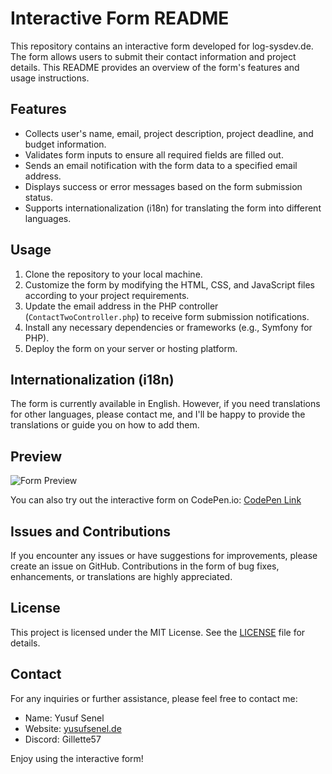 # Interactive Form README

This repository contains an interactive form developed for log-sysdev.de. The form allows users to submit their contact information and project details. This README provides an overview of the form's features and usage instructions.

## Features

- Collects user's name, email, project description, project deadline, and budget information.
- Validates form inputs to ensure all required fields are filled out.
- Sends an email notification with the form data to a specified email address.
- Displays success or error messages based on the form submission status.
- Supports internationalization (i18n) for translating the form into different languages.

## Usage

1. Clone the repository to your local machine.
2. Customize the form by modifying the HTML, CSS, and JavaScript files according to your project requirements.
3. Update the email address in the PHP controller (`ContactTwoController.php`) to receive form submission notifications.
4. Install any necessary dependencies or frameworks (e.g., Symfony for PHP).
5. Deploy the form on your server or hosting platform.

## Internationalization (i18n)

The form is currently available in English. However, if you need translations for other languages, please contact me, and I'll be happy to provide the translations or guide you on how to add them.

## Preview

![Form Preview]([path/to/preview/image.png](https://i.imgur.com/Rgmj3hO.png))

You can also try out the interactive form on CodePen.io: [CodePen Link]((https://codepen.io/yusuf57rl/pen/RwqLRwJ))


## Issues and Contributions

If you encounter any issues or have suggestions for improvements, please create an issue on GitHub. Contributions in the form of bug fixes, enhancements, or translations are highly appreciated.

## License

This project is licensed under the MIT License. See the [LICENSE](LICENSE) file for details.

## Contact

For any inquiries or further assistance, please feel free to contact me:

- Name: Yusuf Senel
- Website: [yusufsenel.de](https://yusufsenel.de)
- Discord: Gillette57

Enjoy using the interactive form!
